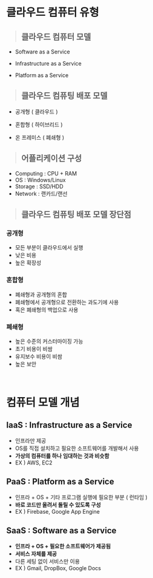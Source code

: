 # 클라우드 컴퓨터 유형
> ## 클라우드 컴퓨터 모델
* Software as a Service
  
* Infrastructure as a Service
  
* Platform as a Service

> ## 클라우드 컴퓨팅 배포 모델
* 공개형 ( 클라우드 )

* 혼합형 ( 하이브리드 )

* 온 프레미스 ( 폐쇄형 )

> ## 어플리케이션 구성
* Computing : CPU + RAM
* OS : Windows/Linux
* Storage : SSD/HDD
* Network : 랜카드/랜선

> ## 클라우드 컴퓨팅 배포 모델 장단점
### 공개형
* 모든 부분이 클라우드에서 실행
* 낮은 비용
* 높은 확장성

### 혼합형
* 폐쇄형과 공개형의 혼합
* 폐쇄형에서 공개형으로 전환하는 과도기에 사용
* 혹은 폐쇄형의 백업으로 사용

### 폐쇄형
* 높은 수준의 커스터마이징 가능
* 초기 비용이 비쌈
* 유지보수 비용이 비쌈
* 높은 보안
<br/>

# 컴퓨터 모델 개념
## laaS : Infrastructure as a Service
* 인프라만 제공
* OS를 직접 설치하고 필요한 소프트웨어를 개발해서 사용
* **가상의 컴퓨터를 하나 임대하는 것과 비슷함**
* EX ) AWS, EC2

## PaaS : Platform as a Service
* 인프라 + OS + 기타 프로그램 실행에 필요한 부분 ( 런타임 )
* **바로 코드만 올려서 돌릴 수 있도록 구성**
* EX ) Firebase, Google App Engine

## SaaS : Software as a Service
* **인프라 + OS + 필요한 소프트웨어가 제공됨**
* **서비스 자체를 제공**
* 다른 세팅 없이 서비스만 이용
* EX ) Gmail, DropBox, Google Docs

